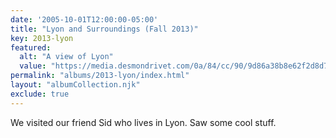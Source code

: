 ```yaml
---
date: '2005-10-01T12:00:00-05:00'
title: "Lyon and Surroundings (Fall 2013)"
key: 2013-lyon
featured:
  alt: "A view of Lyon"
  value: "https://media.desmondrivet.com/0a/84/cc/90/9d86a38b8e62f2d8d7b2cea0945edfd41ea49fa9e8b1832e0769f894.jpg"
permalink: "albums/2013-lyon/index.html"
layout: "albumCollection.njk"
exclude: true
---
```


We visited our friend Sid who lives in Lyon.  Saw some cool stuff.
